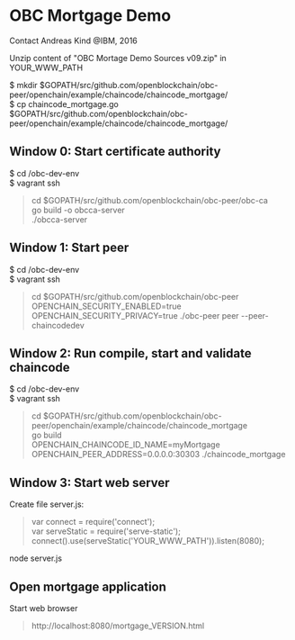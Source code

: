 OBC Mortgage Demo
=================
Contact Andreas Kind @IBM, 2016

Unzip content of "OBC Mortage Demo Sources v09.zip" in YOUR_WWW_PATH  

$ mkdir $GOPATH/src/github.com/openblockchain/obc-peer/openchain/example/chaincode/chaincode_mortgage/  
$ cp chaincode_mortgage.go $GOPATH/src/github.com/openblockchain/obc-peer/openchain/example/chaincode/chaincode_mortgage/  

## Window 0: Start certificate authority
$ cd <WORKSPACE>/obc-dev-env  
$ vagrant ssh  
> cd $GOPATH/src/github.com/openblockchain/obc-peer/obc-ca  
> go build -o obcca-server  
> ./obcca-server  

## Window 1: Start peer
$ cd <WORKSPACE>/obc-dev-env  
$ vagrant ssh  
> cd $GOPATH/src/github.com/openblockchain/obc-peer  
> OPENCHAIN_SECURITY_ENABLED=true OPENCHAIN_SECURITY_PRIVACY=true ./obc-peer peer --peer-chaincodedev  

## Window 2: Run compile, start and validate chaincode
$ cd <WORKSPACE>/obc-dev-env  
$ vagrant ssh  
> cd $GOPATH/src/github.com/openblockchain/obc-peer/openchain/example/chaincode/chaincode_mortgage  
> go build  
> OPENCHAIN_CHAINCODE_ID_NAME=myMortgage OPENCHAIN_PEER_ADDRESS=0.0.0.0:30303 ./chaincode_mortgage  

## Window 3: Start web server
Create file server.js:  
> var connect = require('connect');  
> var serveStatic = require('serve-static');  
> connect().use(serveStatic('YOUR_WWW_PATH')).listen(8080);

node server.js  

## Open mortgage application
Start web browser  
> http://localhost:8080/mortgage_VERSION.html 
